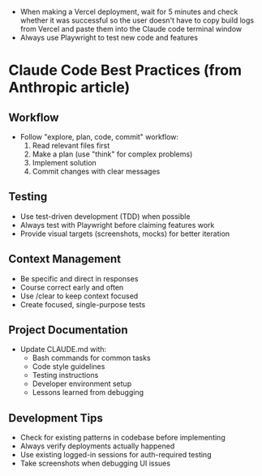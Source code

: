 - When making a Vercel deployment, wait for 5 minutes and check whether it was successful so the user doesn't have to copy build logs from Vercel and paste them into the Claude code terminal window
- Always use Playwright to test new code and features

# Claude Code Best Practices (from Anthropic article)

## Workflow
- Follow "explore, plan, code, commit" workflow:
  1. Read relevant files first
  2. Make a plan (use "think" for complex problems)
  3. Implement solution
  4. Commit changes with clear messages

## Testing
- Use test-driven development (TDD) when possible
- Always test with Playwright before claiming features work
- Provide visual targets (screenshots, mocks) for better iteration

## Context Management
- Be specific and direct in responses
- Course correct early and often
- Use /clear to keep context focused
- Create focused, single-purpose tests

## Project Documentation
- Update CLAUDE.md with:
  - Bash commands for common tasks
  - Code style guidelines
  - Testing instructions
  - Developer environment setup
  - Lessons learned from debugging

## Development Tips
- Check for existing patterns in codebase before implementing
- Always verify deployments actually happened
- Use existing logged-in sessions for auth-required testing
- Take screenshots when debugging UI issues